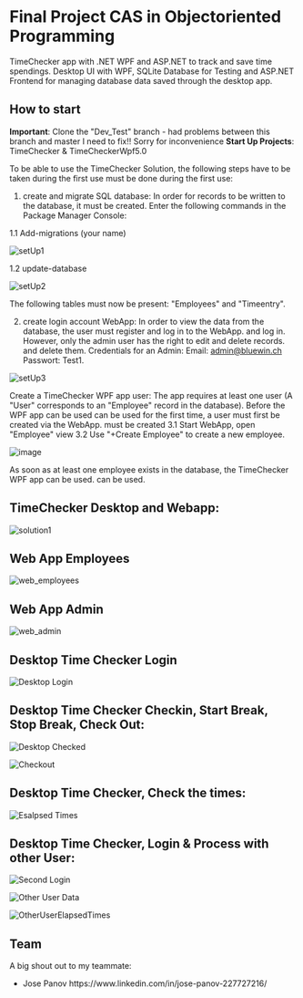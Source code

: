 # Final Project CAS in Objectoriented Programming


TimeChecker app with .NET WPF and ASP.NET to track and save time spendings. Desktop UI with WPF, SQLite Database for Testing and ASP.NET Frontend for managing database data saved through the desktop app.


## How to start

**Important**: Clone the "Dev_Test" branch - had problems between this branch and master I need to fix!! Sorry for inconvenience
**Start Up Projects**: TimeChecker & TimeCheckerWpf5.0

To be able to use the TimeChecker Solution, the following steps have to be taken during the first use
must be done during the first use:

1. create and migrate SQL database:
In order for records to be written to the database, it must be created.
Enter the following commands in the Package Manager Console:

1.1 Add-migrations (your name)

![setUp1](https://user-images.githubusercontent.com/93710089/204137935-d0638113-b422-46c8-8242-aabb4c9bff2f.JPG)

1.2 update-database

![setUp2](https://user-images.githubusercontent.com/93710089/204137940-647a07ee-1553-4b58-9a00-a7faa5e6216a.JPG)

The following tables must now be present: "Employees" and "Timeentry".


2. create login account WebApp:
In order to view the data from the database, the user must register and log in to the WebApp.
and log in. However, only the admin user has the right to edit and delete records.
and delete them.
Credentials for an Admin:
Email: admin@bluewin.ch
Passwort: Test1.

![setUp3](https://user-images.githubusercontent.com/93710089/204137977-987398b6-921d-4a48-b642-b407b813e129.JPG)

Create a TimeChecker WPF app user:
The app requires at least one user
(A "User" corresponds to an "Employee" record in the database). Before the WPF app can be used
can be used for the first time, a user must first be created via the WebApp.
must be created
3.1 Start WebApp, open "Employee" view
3.2 Use "+Create Employee" to create a new employee.

![image](https://user-images.githubusercontent.com/93710089/204138004-880881e4-be5e-479b-b42e-34d4d4f45cfb.png)

As soon as at least one employee exists in the database, the TimeChecker WPF app can be used.
can be used.




## TimeChecker Desktop and Webapp:

![solution1](https://user-images.githubusercontent.com/93710089/204139536-c13de197-f2ac-4a4c-baa1-694cec1b3dde.JPG)

## Web App Employees

![web_employees](https://user-images.githubusercontent.com/93710089/204139548-e50af0ac-7ab8-43ed-8a7e-5e244ede0f28.JPG)

## Web App Admin

![web_admin](https://user-images.githubusercontent.com/93710089/204139559-2d94d548-0ecd-471b-be58-93ef798a9992.JPG)

## Desktop Time Checker Login

![Desktop Login](https://user-images.githubusercontent.com/93710089/204139574-cd85b434-04ea-498b-a8cb-6fbd0bc101a4.JPG)

## Desktop Time Checker Checkin, Start Break, Stop Break, Check Out:

![Desktop Checked](https://user-images.githubusercontent.com/93710089/204139605-dbb37046-4984-423c-b64e-36a7e2eb47eb.JPG)

![Checkout](https://user-images.githubusercontent.com/93710089/204139599-658188af-a01d-446e-a841-d3fc333d0568.JPG)

## Desktop Time Checker, Check the times:

![Esalpsed Times](https://user-images.githubusercontent.com/93710089/204139629-5f461506-df86-4e37-94a9-46afbd914c83.JPG)

## Desktop Time Checker, Login & Process with other User:

![Second Login](https://user-images.githubusercontent.com/93710089/204139646-fd550255-27a1-414f-97f5-26a984ca87ee.JPG)

![Other User Data](https://user-images.githubusercontent.com/93710089/204139655-ff6f7fc9-b9da-4c80-aaee-ed716c04c966.JPG)

![OtherUserElapsedTimes](https://user-images.githubusercontent.com/93710089/204139663-7852b614-7d3c-459e-9d7c-668b6275a0ab.JPG)



## Team
A big shout out to my teammate:
<ul>
<li>Jose Panov https://www.linkedin.com/in/jose-panov-227727216/</li>
</ul>
